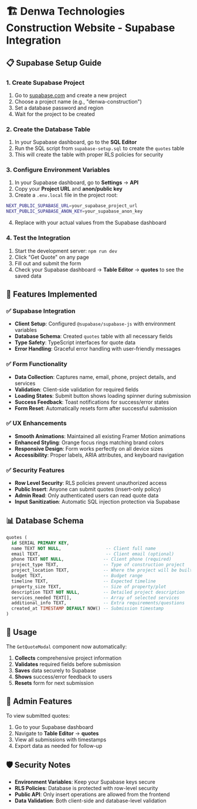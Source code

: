 # 🏗️ Denwa Technologies Construction Website - Supabase Integration

## 📋 Supabase Setup Guide

### 1. Create Supabase Project
1. Go to [supabase.com](https://supabase.com) and create a new project
2. Choose a project name (e.g., "denwa-construction")
3. Set a database password and region
4. Wait for the project to be created

### 2. Create the Database Table
1. In your Supabase dashboard, go to the **SQL Editor**
2. Run the SQL script from `supabase-setup.sql` to create the `quotes` table
3. This will create the table with proper RLS policies for security

### 3. Configure Environment Variables
1. In your Supabase dashboard, go to **Settings** → **API**
2. Copy your **Project URL** and **anon/public key**
3. Create a `.env.local` file in the project root:
```bash
NEXT_PUBLIC_SUPABASE_URL=your_supabase_project_url
NEXT_PUBLIC_SUPABASE_ANON_KEY=your_supabase_anon_key
```
4. Replace with your actual values from the Supabase dashboard

### 4. Test the Integration
1. Start the development server: `npm run dev`
2. Click "Get Quote" on any page
3. Fill out and submit the form
4. Check your Supabase dashboard → **Table Editor** → **quotes** to see the saved data

## 🎯 Features Implemented

### ✅ Supabase Integration
- **Client Setup**: Configured `@supabase/supabase-js` with environment variables
- **Database Schema**: Created `quotes` table with all necessary fields
- **Type Safety**: TypeScript interfaces for quote data
- **Error Handling**: Graceful error handling with user-friendly messages

### ✅ Form Functionality
- **Data Collection**: Captures name, email, phone, project details, and services
- **Validation**: Client-side validation for required fields
- **Loading States**: Submit button shows loading spinner during submission
- **Success Feedback**: Toast notifications for success/error states
- **Form Reset**: Automatically resets form after successful submission

### ✅ UX Enhancements
- **Smooth Animations**: Maintained all existing Framer Motion animations
- **Enhanced Styling**: Orange focus rings matching brand colors
- **Responsive Design**: Form works perfectly on all device sizes
- **Accessibility**: Proper labels, ARIA attributes, and keyboard navigation

### ✅ Security Features
- **Row Level Security**: RLS policies prevent unauthorized access
- **Public Insert**: Anyone can submit quotes (insert-only policy)
- **Admin Read**: Only authenticated users can read quote data
- **Input Sanitization**: Automatic SQL injection protection via Supabase

## 📊 Database Schema

```sql
quotes (
  id SERIAL PRIMARY KEY,
  name TEXT NOT NULL,                 -- Client full name
  email TEXT,                         -- Client email (optional)
  phone TEXT NOT NULL,               -- Client phone (required)
  project_type TEXT,                 -- Type of construction project
  project_location TEXT,             -- Where the project will be built
  budget TEXT,                       -- Budget range
  timeline TEXT,                     -- Expected timeline
  property_size TEXT,                -- Size of property/plot
  description TEXT NOT NULL,         -- Detailed project description
  services_needed TEXT[],            -- Array of selected services
  additional_info TEXT,              -- Extra requirements/questions
  created_at TIMESTAMP DEFAULT NOW() -- Submission timestamp
)
```

## 🚀 Usage

The `GetQuoteModal` component now automatically:
1. **Collects** comprehensive project information
2. **Validates** required fields before submission
3. **Saves** data securely to Supabase
4. **Shows** success/error feedback to users
5. **Resets** form for next submission

## 🔧 Admin Features

To view submitted quotes:
1. Go to your Supabase dashboard
2. Navigate to **Table Editor** → **quotes**
3. View all submissions with timestamps
4. Export data as needed for follow-up

## 🛡️ Security Notes

- **Environment Variables**: Keep your Supabase keys secure
- **RLS Policies**: Database is protected with row-level security
- **Public API**: Only insert operations are allowed from the frontend
- **Data Validation**: Both client-side and database-level validation